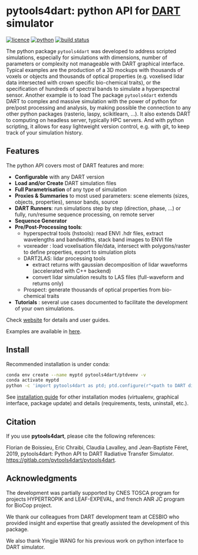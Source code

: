 # pytools4dart: python API for [DART](http://www.cesbio.ups-tlse.fr/dart/index.php#/) simulator

[![licence](https://img.shields.io/badge/Licence-GPL--3-blue.svg)](https://www.r-project.org/Licenses/GPL-3)
[![python](https://img.shields.io/badge/Python-3-blue.svg)](https://www.python.org)
[![build status](https://gitlab.com/pytools4dart/pytools4dart/badges/master/pipeline.svg)](https://gitlab.com/pytools4dart/pytools4dart/pipelines/latest)

The python package `pytools4dart` was developed to address scripted simulations, especially for simulations with dimensions,
number of parameters or complexity not manageable with DART graphical interface. Typical examples are the production of 
a 3D mockups with thousands of voxels or objects and thousands of optical properties 
(e.g. voxelised lidar data intersected with crown specific bio-chemical traits), 
or the specification of hundreds of spectral bands to simulate a hyperspectral sensor. Another example is to load 
The package `pytools4dart` extends DART to complex and massive simulation with the power of python for pre/post processing and analysis, by making possible
the connection to any other python packages (rasterio, laspy, scikitlearn, ...). It also extends DART to computing 
on headless server, typically HPC servers. And with python scripting, it allows for easy lightweight version control, e.g. with git,
to keep track of your simulation history.

## Features

The python API covers most of DART features and more:

- __Configurable__ with any DART version
- __Load and/or Create__ DART simulation files
- __Full Parametrisation__ of any type of simulation
- __Proxies & Summaries__ to most used parameters: scene elements (sizes, objects, properties), sensor bands, source
- __DART Runners__: run simulations step by step (direction, phase, ...) or fully, run/resume sequence processing, on remote server
- __Sequence Generator__
- __Pre/Post-Processing tools__:
    - hyperspectral tools (hstools): read ENVI .hdr files, extract wavelengths and bandwidths, stack band images to ENVI file
    - voxreader : load voxelisation file/data, intersect with polygons/raster to define properties, export to simulation plots
    - DART2LAS: lidar processing tools
        - extract returns with gaussian decomposition of lidar waveforms (accelerated with C++ backend) 
        - convert lidar simulation results to LAS files (full-waveform and returns only)
    - Prospect: generate thousands of optical properties from bio-chemical traits
- __Tutorials__ : several use cases documented to facilitate the development of your own simulations.
  
<!---
    proxies:
    - scene 
        - scene and cell size, 
        - plots, objects, trees, 
        - optical and thermic properties,
    - sensor
        - bands wavelength and bandwidth
    - source:
        - sun angles
    runners:
    - direction
    - phase
    - maket
    - dart
    - full
    - sequence
    - colorCompositeBands
Many variables are pandas DataFrame objects, and can be directly 
interacted with by the user.        
-->

Check [website](https://pytools4dart.gitlab.io/pytools4dart) for details and user guides.

Examples are available in [here](https://gitlab.com/pytools4dart/pytools4dart/tree/master/pytools4dart/examples).

## Install

Recommended installation is under conda:

```bash
conda env create --name myptd pytools4dart/ptdvenv -v
conda activate myptd
python -c 'import pytools4dart as ptd; ptd.configure(r"<path to DART directory>")' # e.g. r"~/DART", r"C:\DART"
```

See [installation guide](https://pytools4dart.gitlab.io/pytools4dart/docs/user_guides/00_installation/) for other installation modes (virtualenv, graphical interface, package update) and
details (requirements, tests, uninstall, etc.).


## Citation

If you use __pytools4dart__, please cite the following references:

Florian de Boissieu, Eric Chraibi, Claudia Lavalley, and Jean-Baptiste Féret, 2019, 
pytools4dart: Python API to DART Radiative Transfer Simulator. https://gitlab.com/pytools4dart/pytools4dart.


## Acknowledgments

The development was partially supported by CNES TOSCA program for projects HYPERTROPIK and LEAF-EXPEVAL,
and french ANR JC program for BioCop project. 

We thank our colleagues from DART development team at CESBIO
who provided insight and expertise
that greatly assisted the development of this package.

We also thank Yingjie WANG for his previous work on python interface to DART simulator. 
